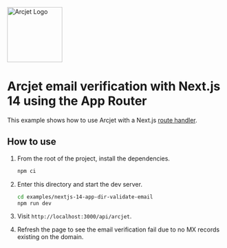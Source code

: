 <a href="https://arcjet.com" target="_arcjet-home">
  <picture>
    <source media="(prefers-color-scheme: dark)" srcset="https://arcjet.com/arcjet-logo-minimal-dark-mark-all.svg">
    <img src="https://arcjet.com/arcjet-logo-minimal-light-mark-all.svg" alt="Arcjet Logo" height="128" width="auto">
  </picture>
</a>

# Arcjet email verification with Next.js 14 using the App Router

This example shows how to use Arcjet with a Next.js [route
handler](https://nextjs.org/docs/app/building-your-application/routing/route-handlers).

## How to use

1. From the root of the project, install the dependencies.

   ```bash
   npm ci
   ```

2. Enter this directory and start the dev server.

   ```bash
   cd examples/nextjs-14-app-dir-validate-email
   npm run dev
   ```

3. Visit `http://localhost:3000/api/arcjet`.
4. Refresh the page to see the email verification fail due to no MX records
   existing on the domain.

